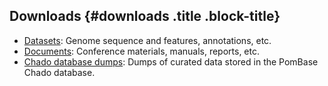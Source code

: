 ## Downloads {#downloads .title .block-title}

 - [Datasets](datasets): Genome sequence and features, annotations, etc.
 - [Documents](documents): Conference materials, manuals, reports, etc.
 - [Chado database dumps](downloads/chado-database-dumps): Dumps of curated data stored in the PomBase Chado database.
